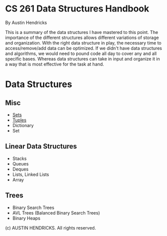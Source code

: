 # CS 261 Data Structures Handbook

By Austin Hendricks

This is a summary of the data structures I have mastered to this point. The importance of the different structures allows different variations of storage and organization. With the right data structure in play, the necessary time to access/remove/add data can be optimized. If we didn't have data structures and algorithms, we would need to pound code all day to cover any and all specific bases. Whereas data structures can take in input and organize it in a way that is most effective for the task at hand.

# Data Structures

## Misc
 * [Sets](sets.md)
 * [Tuples](tuple.md)
 * Dictionary
 * Set

## Linear Data Structures
  * Stacks
  * Queues
  * Deques
  * Lists, Linked Lists
  * Array
  
 ## Trees
  * Binary Search Trees
  * AVL Trees (Balanced Binary Search Trees)
  * Binary Heaps

(c) AUSTIN HENDRICKS. All rights reserved.
